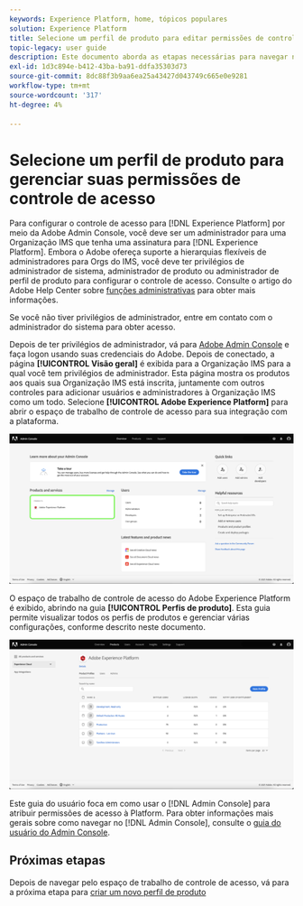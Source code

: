 ```yaml
---
keywords: Experience Platform, home, tópicos populares
solution: Experience Platform
title: Selecione um perfil de produto para editar permissões de controle de acesso
topic-legacy: user guide
description: Este documento aborda as etapas necessárias para navegar no espaço de trabalho de controle de acesso. Para configurar o controle de acesso do Experience Platform por meio da Adobe Admin Console, você deve ser um administrador para uma Organização IMS que tenha uma assinatura no Experience Platform.
exl-id: 1d3c894e-b412-43ba-ba91-ddfa35303d73
source-git-commit: 8dc88f3b9aa6ea25a43427d043749c665e0e9281
workflow-type: tm+mt
source-wordcount: '317'
ht-degree: 4%

---
```


# Selecione um perfil de produto para gerenciar suas permissões de controle de acesso

Para configurar o controle de acesso para [!DNL Experience Platform] por meio da Adobe Admin Console, você deve ser um administrador para uma Organização IMS que tenha uma assinatura para [!DNL Experience Platform]. Embora o Adobe ofereça suporte a hierarquias flexíveis de administradores para Orgs do IMS, você deve ter privilégios de administrador de sistema, administrador de produto ou administrador de perfil de produto para configurar o controle de acesso. Consulte o artigo do Adobe Help Center sobre [funções administrativas](https://helpx.adobe.com/enterprise/using/admin-roles.html) para obter mais informações.

Se você não tiver privilégios de administrador, entre em contato com o administrador do sistema para obter acesso.

Depois de ter privilégios de administrador, vá para [Adobe Admin Console](https://adminconsole.adobe.com) e faça logon usando suas credenciais do Adobe. Depois de conectado, a página **[!UICONTROL Visão geral]** é exibida para a Organização IMS para a qual você tem privilégios de administrador. Esta página mostra os produtos aos quais sua Organização IMS está inscrita, juntamente com outros controles para adicionar usuários e administradores à Organização IMS como um todo. Selecione **[!UICONTROL Adobe Experience Platform]** para abrir o espaço de trabalho de controle de acesso para sua integração com a plataforma.

![produto selecionado](../images/select-product.png)

O espaço de trabalho de controle de acesso do Adobe Experience Platform é exibido, abrindo na guia **[!UICONTROL Perfis de produto]**. Esta guia permite visualizar todos os perfis de produtos e gerenciar várias configurações, conforme descrito neste documento.

![select-product-profile](../images/select-product-profile.png)

Este guia do usuário foca em como usar o [!DNL Admin Console] para atribuir permissões de acesso à Platform. Para obter informações mais gerais sobre como navegar no [!DNL Admin Console], consulte o [guia do usuário do Admin Console](https://helpx.adobe.com/br/enterprise/using/admin-console.html).

## Próximas etapas

Depois de navegar pelo espaço de trabalho de controle de acesso, vá para a próxima etapa para [criar um novo perfil de produto](create-profile.md)
